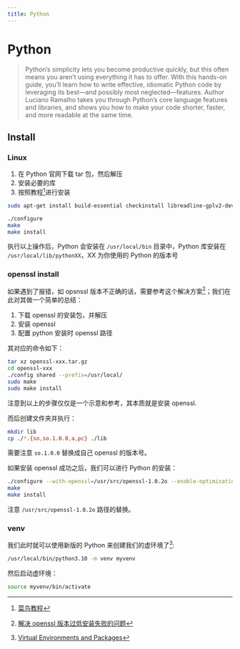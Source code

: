 ```yaml
---
title: Python
---
```


# Python

> Python’s simplicity lets you become productive quickly, but this often means you aren’t using everything it has to offer.  With this hands-on guide, you’ll learn how to write effective, idiomatic Python code by leveraging its best—and possibly most neglected—features. Author Luciano Ramalho takes you through Python’s core language features and libraries, and shows you how to make your code shorter, faster, and more readable at the same time.

## Install

### Linux

1. 在 Python 官网下载 tar 包，然后解压
2. 安装必要的库
3. 按照教程[^1]进行安装

```bash
sudo apt-get install build-essential checkinstall libreadline-gplv2-dev libncursesw5-dev libsqlite3-dev tk-dev libgdbm-dev libc6-dev libbz2-dev
```

```bash
./configure
make
make install
```

执行以上操作后，Python 会安装在 `/usr/local/bin` 目录中，Python 库安装在 `/usr/local/lib/pythonXX`，XX 为你使用的 Python 的版本号

### openssl install

如果遇到了报错，如 opsnssl 版本不正确的话，需要参考这个解决方案[^2]；我们在此对其做一个简单的总结：

1. 下载 openssl 的安装包，并解压
2. 安装 openssl
3. 配置 python 安装时 openssl 路径

其对应的命令如下：

```bash
tar xz openssl-xxx.tar.gz
cd openssl-xxx
./config shared --prefix=/usr/local/
sudo make
sudo make install
```

注意到以上的步骤仅仅是一个示意和参考，其本质就是安装 openssl.

而后创建文件夹并执行：

```bash
mkdir lib
cp ./*.{so,so.1.0.0,a,pc} ./lib
```

需要注意 `so.1.0.0` 替换成自己 openssl 的版本号。

如果安装 openssl  成功之后，我们可以进行 Python 的安装：

```bash
./configure --with-openssl=/usr/src/openssl-1.0.2o --enable-optimizations
make
make install
```

注意 `/usr/src/openssl-1.0.2o` 路径的替换。

### venv

我们此时就可以使用新版的 Python 来创建我们的虚环境了[^3]:

```bash
/usr/local/bin/python3.10 -m venv myvenv
```

然后启动虚环境：

```bash
source myvenv/bin/activate
```





[^1]: [菜鸟教程](https://www.runoob.com/python/python-install.html) 
[^2]: [解决 openssl 版本过低安装失败的问题](https://stackoverflow.com/questions/53543477/building-python-3-7-1-ssl-module-failed)
[^3]: [Virtual Environments and Packages](https://docs.python.org/3/tutorial/venv.html) 

